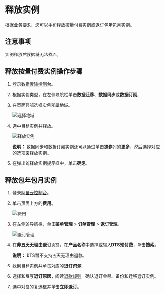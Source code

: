 # 释放实例

根据业务要求，您可以手动释放按量付费实例或退订包年包月实例。

## 注意事项

实例释放后数据将无法找回。

## 释放按量付费实例操作步骤

1.  登录[数据传输控制台](https://dts.console.aliyun.com/)。
2.  根据实例类型，在左侧导航栏单击**数据迁移**、**数据同步**或**数据订阅**。
3.  在页面顶部选择实例所属地域。

    ![选择地域](https://static-aliyun-doc.oss-cn-hangzhou.aliyuncs.com/assets/img/zh-CN/2711749951/p47417.png)

4.  选中目标实例并释放。

    ![释放实例](https://static-aliyun-doc.oss-cn-hangzhou.aliyuncs.com/assets/img/zh-CN/2711749951/p47418.png)

    **说明：** 数据同步和数据订阅实例还可以通过单击**操作**列的**更多**，然后选择对应的选项来释放实例。

5.  在弹出的释放实例提示框中，单击**确定**。

## 释放包年包月实例

1.  登录[阿里云控制台](https://homenew.console.aliyun.com/)。
2.  单击页面上方的**费用**。

    ![费用](https://static-aliyun-doc.oss-cn-hangzhou.aliyuncs.com/assets/img/zh-CN/5122523061/p173627.png)

3.  在左侧的导航栏，单击**菜单管理** \> **订单管理** \> **退订管理**。

    ![退订管理](https://static-aliyun-doc.oss-cn-hangzhou.aliyuncs.com/assets/img/zh-CN/5122523061/p173629.png)

4.  在**非五天无理由退订**页签，在**产品名称**中选择或输入**DTS预付费**，单击**搜索**。

    **说明：** DTS暂不支持五天无理由退款。

5.  找到目标实例并单击对应的**退订资源**
6.  选择和填写**退订原因**，阅读[退款规则](https://help.aliyun.com/knowledge_detail/116043.html?spm=a2c81.e1d666e.app.2.62ae1127QgGYKY)、确认退订金额、备份和迁移退订实例。
7.  选中对应的复选框并单击**立即退订**。

